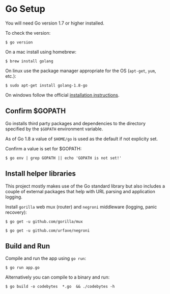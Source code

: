 # Go Setup

You will need Go version 1.7 or higher installed.

To check the version:

```
$ go version
```

On a mac install using homebrew:

```
$ brew install golang
```

On linux use the package manager appropriate for the OS (`apt-get`, `yum`, etc.):

```
$ sudo apt-get install golang-1.8-go
```

On windows follow the official [installation instructions][install-win].


## Confirm $GOPATH

Go installs third party packages and dependencies to the directory specified by the `$GOPATH` environment variable.

As of Go 1.8 a value of `$HOME/go` is used as the default if not explicity set.

Confirm a value is set for $GOPATH:

```
$ go env | grep GOPATH || echo 'GOPATH is not set!'
```

## Install helper libraries

This project mostly makes use of the Go standard library but also includes a couple of external packages that help with URL parsing and application logging.

Install `gorilla` web mux (router) and `negroni` middleware (logging, panic recovery):

```
$ go get -u github.com/gorilla/mux

$ go get -u github.com/urfave/negroni
```

## Build and Run

Compile and run the app using `go run`:

```
$ go run app.go
```

Alternatively you can compile to a binary and run:

```
$ go build -o codebytes  *.go  && ./codebytes -h
```



[install-win]: https://golang.org/doc/install#windows


